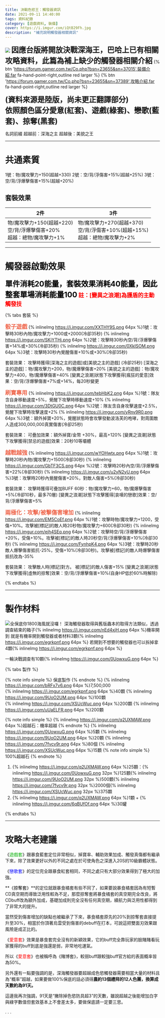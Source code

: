 ```yaml
---
title: 決戰色慾王：觸發器資訊
date: 2021-09-11 14:40:00
tags: 資料紀錄
category: [遊戲資料, 裝備]
cover: https://i.imgur.com/iQtB29Fh.jpg
description: "補充說明觸發器相關資訊"
---
```

![](https://file.nexon.com/NxFile/download/FileDownloader.aspx?oidFile=4764852390518072813)
**<font size=5>因應台版將開放決戰深海王，巴哈上已有相關攻略資料，此篇為補上缺少的觸發器相關介紹</font>**
{% btn 'https://forum.gamer.com.tw/Co.php?bsn=23655&sn=37015',裝備介紹,far fa-hand-point-right,outline red larger %}
{% btn 'https://forum.gamer.com.tw/Co.php?bsn=23655&sn=37389',攻略介紹,far fa-hand-point-right,outline red larger %}

**<font size=5>(資料來源是陸版，尚未更正翻譯部分)<br>依照顏色區分愛意(紅套)、遊戲(綠套)、戀歌(藍套)、掠奪(黑套)</font>**

名詞前綴
超越前：深海之主
超越後：美貌之王

---
# 共通素質
1號：物/魔攻擊力+150(超越+330)
2號：空/背/浮傷害+15%(超越+25%)
3號：空/背/浮爆擊傷害+15%(超越+20%)

## 套裝效果

|2件|3件|
|---|---|
|物/魔攻擊力+150(超越+220)<br>空/背/浮爆擊傷害+20%<br>超越：總物/魔攻擊力+1%|物/魔攻擊力+270(超越+370)<br>空/背/浮傷害+10%(超越+15%)<br>超越：總物/魔攻擊力+2%|

---

# 觸發器啟動效果
**<font color=0 size=5>單件消耗20能量，套裝效果消耗40能量，因此整套單場消耗能量100</font>**
**<font color=#ff0000 size=4>註：[變異之浪潮]為護盾的主動觸發技</font>**

{% tabs 套裝 %}
<!-- tab <font color=#ff0000>愛意(紅套)</font>-->
**<font color=#ef674d size=4>骰子遊戲</font>**
{% inlineImg https://i.imgur.com/XXTHY9S.png 64px %}1號：攻擊時30秒內物/魔攻擊力+1000或+2000(冷卻35秒)
{% inlineImg https://i.imgur.com/SKiYTHj.png 64px %}2號：攻擊時30秒內空/背/浮爆擊傷害+14%或+30%(冷卻35秒)
{% inlineImg https://i.imgur.com/0XkISOM.png 64px %}3號：攻擊時30秒內覺醒傷害+10%或+30%(冷卻35秒)

套裝效果：
攻擊時獲得[深海之主的遊戲]或[美貌之主的遊戲] (冷卻25秒)
[深海之主的遊戲]：物/魔攻擊力+200，物/魔爆擊傷害+20%
[美貌之主的遊戲]：物/魔攻擊力+400，物/魔爆擊傷害+40%
[變異之浪潮]狀態下攻擊獲得[瘋狂的愛意]效果：空/背/浮爆擊傷害+7%或+14%，每20秒變更
<!-- endtab -->

<!-- tab <font color=#00af00>遊戲(綠套)</font>-->
**<font color=#ef674d size=4>刷寶專用</font>**
{% inlineImg https://i.imgur.com/tebHbK2.png 64px %}1號：隊友含自身移動速度+5%，覺醒下攻擊時移動速度+10%
{% inlineImg https://i.imgur.com/3DtGU0C.png 64px %}2號：隊友含自身攻擊速度+2.5%，覺醒下攻擊時攻擊速度+2%
{% inlineImg https://i.imgur.com/yRnv9R0.png 64px %}3號：額外掉寶+20%，覺醒狀態時會攻擊發動波洛芙的咆哮，對周圍敵人造成300,000,000真實傷害(冷卻25秒)

套裝效果：
可疊加效果：額外掉寶/金幣 +30%，最高+120%
[變異之浪潮]狀態下攻擊獲得[禁忌的遊戲]效果：20秒10等壩體
<!-- endtab -->

<!-- tab <font color=#0000ff>戀歌(藍套)</font>-->
**<font color=#ef674d size=4>越戰越強</font>**
{% inlineImg https://i.imgur.com/wYOHwtx.png 64px %}1號：攻擊時20秒內物/魔攻擊力+1500(冷卻30秒)
{% inlineImg https://i.imgur.com/GbTF3CS.png 64px %}2號：攻擊時20秒內空/背/浮爆擊傷害+22%(冷卻30秒)
{% inlineImg https://i.imgur.com/u2yN2yU.png 64px %}3號：攻擊時20秒內覺醒傷害+20%，對敵人傷害+5%(冷卻30秒)

套裝效果：
攻擊時獲得可疊加BUFF 60秒：物/魔攻擊力+60，物/魔爆擊傷害+5%(冷卻10秒，最多70層)
[變異之浪潮]狀態下攻擊獲得[哀嘆的戀歌]效果：空/背/浮爆擊傷害+5%
<!-- endtab -->

<!-- tab <font color=#000000>掠奪(黑套)</font>-->
**<font color=#ef674d size=4>兩極化：攻擊/被擊傷害增加</font>**
{% inlineImg https://i.imgur.com/EM5CoEf.png 64px %}1號：攻擊時物/魔攻擊力+1200，受傷+10%。攻擊被[標記]的敵人時20秒物/魔攻擊力+600(冷卻30秒)
{% inlineImg https://i.imgur.com/ejh4SEq.png 64px %}2號：攻擊時空/背/浮爆擊傷害+20%，受傷+10%。攻擊被[標記]的敵人時20秒空/背/浮爆擊傷害+10%(冷卻30秒)
{% inlineImg https://i.imgur.com/FynhpK4.png 64px %}3號：攻擊時20秒敵人爆擊傷害抵抗-25%，受傷+10%(冷卻30秒)。攻擊被[標記]的敵人時爆擊傷害抵抗改為-35%

套裝效果：
攻擊敵人時[標記]對方。
被[標記]的敵人傷害+15%
[變異之浪潮]狀態下攻擊獲得[虛無的掠奪]效果：空/背/浮爆擊傷害+10%(自身HP低於60%時解除)

<!-- endtab -->
{% endtabs %}

---

# 製作材料
![全保底你1800海風就沒囉！](/img/seawind_meme2.png)
深海觸發器取得與舊版蟲本的取得方法類似，透過調查結束的箱子{% inlineImg https://i.imgur.com/nEd4xjH.png 64px %}機率開到
就是有機率開到觸發器或者材料3顆{% inlineImg https://i.imgur.com/egrkpnf.png 64px %}
若開到不想要的觸發器也可以拆掉拿4顆{% inlineImg https://i.imgur.com/egrkpnf.png 64px %}

一輪決戰調查有10顆{% inlineImg https://i.imgur.com/0UowxuG.png 64px %}

{% tabs 製作 %}
<!-- tab 觸發器保底 -->
{% note info simple %}
保底製作
{% endnote %}
{% inlineImg https://i.imgur.com/bRFx7v6.png 64px %}7,500,000  
{% inlineImg https://i.imgur.com/egrkpnf.png 64px %}40顆
{% inlineImg https://i.imgur.com/9UoO2UM.png 64px %}100顆  
{% inlineImg https://i.imgur.com/XSUcWuc.png 64px %}200顆
{% inlineImg https://i.imgur.com/uUaELFR.png 64px %}200顆


<!-- endtab -->

<!-- tab 超越石 -->
{% note info simple %}
{% inlineImg https://i.imgur.com/q2UXMAW.png 64px %}超越石：機率超越
{% endnote %}
{% inlineImg https://i.imgur.com/0UowxuG.png 64px %}5顆
{% inlineImg https://i.imgur.com/9UoO2UM.png 64px %}20顆
{% inlineImg https://i.imgur.com/7fvcv9r.png 64px %}80個
{% inlineImg https://i.imgur.com/XSUcWuc.png 64px %}15顆
{% note info simple %}
100%超越石
{% endnote %}

1. {% inlineImg https://i.imgur.com/q2UXMAW.png 64px %}25顆：{% inlineImg https://i.imgur.com/0UowxuG.png 32px %}125顆{% inlineImg https://i.imgur.com/9UoO2UM.png 32px %}500顆{% inlineImg https://i.imgur.com/7fvcv9r.png 32px %}2000個{% inlineImg https://i.imgur.com/XSUcWuc.png 32px %}375顆
1. {% inlineImg https://i.imgur.com/q2UXMAW.png 64px %}1顆 + {% inlineImg https://i.imgur.com/6qBUfOf.png 64px %}30罐

<!-- endtab -->
{% endtabs %}

---

# 攻略大老建議

《<font color=#00af00>遊戲套</font>》跟暴食藍套定位非常相似，掉寶率、輔助效果加成、觸發真傷都有繼承下來，除了效果更好以外的不同之處在於可使角色之深進入20S的10級霸體狀態。

《<font color=#0000ff>戀歌套</font>》的定位完全跟暴食紅套相同，不同之處只有大部分效果得到了極大的加強。

**《<font color=#000000>掠奪套</font>》**的定位就跟暴食橘套有些不同了，如果要說暴食橘套因為有短暫CD真空期而導致泛用性較為不足，那麼掠奪套將暴食橘套的真空期完全改良，將CDbuff改為額外加成，基礎加成則完全沒有任何真空期，續航力與泛用性都得到了非常大的提升。

當然受到傷害增加的缺點也被繼承了下來，暴食橘套原先的20%到掠奪套直接提升至30%，相當於你頂著烏雲受到傷害的debuff在打本，可說這把雙面刃效果跟風險是成正比的。

《<font color=#ff0000>愛意套</font>》效果是暴食套完全沒有的新穎效果，它的buff完全靠玩家的臉賭賭看玩家獲得的buff到底是強還是弱，非常地吃運氣。

所以《<font color=#ff0000>愛意套</font>》也被稱呼為《賭博套》，較弱buff跟較強buff官方給的表面概率皆為50%。


另外還有一點要強調的是，深海觸發器要超越成色慾觸發器需要相當大量的材料且為“概率”超越，如果要做100%保底的話必須得**農約13個禮拜的12人色團，換算成天數約為91天。**

這邊我再次強調，91天是“撇除掉色慾防具超3”的天數，雖說超越之後能增加白字與綠字數值但套效基本上不會差太多，要做保底請一定要三思。

.
.
.